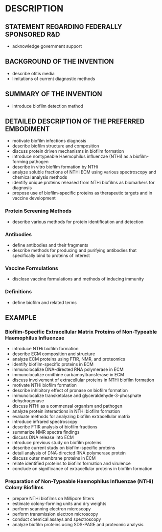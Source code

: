 # DESCRIPTION

## STATEMENT REGARDING FEDERALLY SPONSORED R&D

- acknowledge government support

## BACKGROUND OF THE INVENTION

- describe otitis media
- limitations of current diagnostic methods

## SUMMARY OF THE INVENTION

- introduce biofilm detection method

## DETAILED DESCRIPTION OF THE PREFERRED EMBODIMENT

- motivate biofilm infections diagnosis
- describe biofilm structure and composition
- discuss protein driven mechanisms in biofilm formation
- introduce nontypeable Haemophilus influenzae (NTHi) as a biofilm-forming pathogen
- describe in vitro biofilm formation by NTHi
- analyze soluble fractions of NTHi ECM using various spectroscopy and chemical analysis methods
- identify unique proteins released from NTHi biofilms as biomarkers for diagnosis
- propose use of biofilm-specific proteins as therapeutic targets and in vaccine development

### Protein Screening Methods

- describe various methods for protein identification and detection

### Antibodies

- define antibodies and their fragments
- describe methods for producing and purifying antibodies that specifically bind to proteins of interest

### Vaccine Formulations

- disclose vaccine formulations and methods of inducing immunity

### Definitions

- define biofilm and related terms

## EXAMPLE

### Biofilm-Specific Extracellular Matrix Proteins of Non-Typeable Haemophilus Influenzae

- introduce NTHi biofilm formation
- describe ECM composition and structure
- analyze ECM proteins using FTIR, NMR, and proteomics
- identify biofilm-specific proteins in ECM
- immunolocalize DNA-directed RNA polymerase in ECM
- immunolocalize ornithine carbamoyltransferase in ECM
- discuss involvement of extracellular proteins in NTHi biofilm formation
- motivate NTHi biofilm formation
- describe inhibitory effect of pronase on biofilm formation
- immunolocalize transketolase and glyceraldehyde-3-phosphate dehydrogenase
- discuss NTHi as a commensal organism and pathogen
- analyze protein interactions in NTHi biofilm formation
- evaluate methods for analyzing biofilm extracellular matrix
- introduce infrared spectroscopy
- describe FTIR analysis of biofilm fractions
- summarize NMR spectra findings
- discuss DNA release into ECM
- introduce previous study on biofilm proteins
- describe current study on biofilm-specific proteins
- detail analysis of DNA-directed RNA polymerase protein
- discuss outer membrane proteins in ECM
- relate identified proteins to biofilm formation and virulence
- conclude on significance of extracellular proteins in biofilm formation

### Preparation of Non-Typeable Haemophilus Influenzae (NTHi) Colony Biofilms

- prepare NTHi biofilms on Millipore filters
- estimate colony-forming units and dry weights
- perform scanning electron microscopy
- perform transmission electron microscopy
- conduct chemical assays and spectroscopy
- analyze biofilm proteins using SDS-PAGE and proteomic analysis

